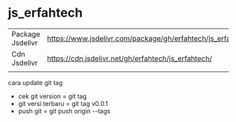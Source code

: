 # js_erfahtech

|                  |                                                            |
| ---------------- | ---------------------------------------------------------- |
| Package Jsdelivr | https://www.jsdelivr.com/package/gh/erfahtech/js_erfahtech |
| Cdn Jsdelivr     | https://cdn.jsdelivr.net/gh/erfahtech/js_erfahtech/        |
|                  |                                                            |


cara update git tag 
- cek git version = git tag
- git versi terbaru = git tag v0.0.1
- push git = git push origin --tags


